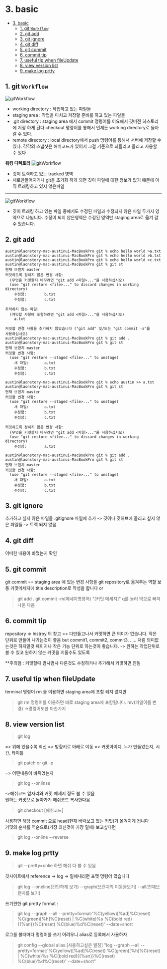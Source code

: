 # 3. basic

- [3. basic](#3-basic)
	- [1. git `Workflow`](#1-git-workflow)
	- [2. git add](#2-git-add)
	- [3. git ignore](#3-git-ignore)
	- [4. git diff](#4-git-diff)
	- [5. git commit](#5-git-commit)
	- [6. commit tip](#6-commit-tip)
	- [7. useful tip when fileUpdate](#7-useful-tip-when-fileupdate)
	- [8. view version list](#8-view-version-list)
	- [9. make log prtty](#9-make-log-prtty)

## 1. git `Workflow`
![gitWorkflow](git/../picture/workflow.png)
 - working directory : 작업하고 있는 파일들
 - staging area : 작업을 마치고 저장할 준비를 하고 있는 파일들
 - .git directory : staging area 에서 commit 명령어를 이요해서 깃버전 히스토리에 저장 하게 된다 checkout 명령어를 통해서 언제든 working directory로 돌아갈 수 있다.
 - remote directory :  local directory에서 push 명령어를 통해서 서버에 저장할 수 있다.
  각각의 스냅샷은 해쉬코드가 있어서 그걸 기준으로 되돌리고 올리고 사용할 수 있다

**워킹 디렉토리**
![gitWorkflow](git/../picture/workingDirectory.png)
- 깃이 트랙하고 있는 tracked 영역
- 새로만들어지거나 git을 초기화 하게 되면 깃이 파일에 대한 정보가 없기 떄문에 아직 트래킹하고 있지 않은파일
  
***  

![gitWorkflow](git/../picture/workingDirectory2.png)
- 깃이 트래킹 하고 있는 파일 중에서도 수정된 파일과 수정되지 않은 파일 두가지 영역으로 나뉩니다.
수정이 되지 않은영역은 수정된 영역만 staging area로 옮겨 갈 수 있습니다. 



## 2. git add
```
austin@laonstory-mac-austinui-MacBookPro git % echo hello world >a.txt
austin@laonstory-mac-austinui-MacBookPro git % echo hello world >b.txt
austin@laonstory-mac-austinui-MacBookPro git % echo hello world >c.txt
austin@laonstory-mac-austinui-MacBookPro git % git st
현재 브랜치 master
커밋하도록 정하지 않은 변경 사항:
  (무엇을 커밋할지 바꾸려면 "git add <파일>..."을 사용하십시오)
  (use "git restore <file>..." to discard changes in working directory)
	수정함:        b.txt
	수정함:        c.txt

추적하지 않는 파일:
  (커밋할 사항에 포함하려면 "git add <파일>..."을 사용하십시오)
	a.txt

커밋할 변경 사항을 추가하지 않았습니다 ("git add" 및/또는 "git commit -a"를
사용하십시오)
austin@laonstory-mac-austinui-MacBookPro git % git add .
austin@laonstory-mac-austinui-MacBookPro git % git st
현재 브랜치 master
커밋할 변경 사항:
  (use "git restore --staged <file>..." to unstage)
	새 파일:       a.txt
	수정함:        b.txt
	수정함:        c.txt

austin@laonstory-mac-austinui-MacBookPro git % echo austin >> a.txt
austin@laonstory-mac-austinui-MacBookPro git % git st
현재 브랜치 master
커밋할 변경 사항:
  (use "git restore --staged <file>..." to unstage)
	새 파일:       a.txt
	수정함:        b.txt
	수정함:        c.txt

커밋하도록 정하지 않은 변경 사항:
  (무엇을 커밋할지 바꾸려면 "git add <파일>..."을 사용하십시오)
  (use "git restore <file>..." to discard changes in working directory)
	수정함:        a.txt

austin@laonstory-mac-austinui-MacBookPro git % git add .
austin@laonstory-mac-austinui-MacBookPro git % git st
현재 브랜치 master
커밋할 변경 사항:
  (use "git restore --staged <file>..." to unstage)
	새 파일:       a.txt
	수정함:        b.txt
	수정함:        c.txt
```

## 3. git ignore 
추가하고 싶지 않은 파일들
.gitignore 파일에 추가
-> 깃이나 깃허브에 올리고 싶지 않은 파일들 -> 트랙 되지 않음

## 4. git diff
어떠한 내용이 바꼈는지 확인

## 5. git commit 
git commit == staging area 애 있는 변경 사항을 git repository로 옮겨주는 역할 
보통 커밋메세지에 title description로 작성을 합니다
or
> git add .
> git commit -m(메세지명령어)	"[커밋 메세지]" 
> q를 눌러 밖으로 빠져나온 다음

## 6. commit tip
repository => histroy 의 창고 => 다만들고나서 커밋하면 큰 의미가 없습니다.
작은 단위로 만들어 나가는것이 좋음
but commit1, commit2, commit3, ..... 처럼 의미없는것은 하지말것
페이지나 작은 기능 단위로 하는것이 좋습니다. -> 원하는 작업단위로 볼 수 있고 원하지 않는 커밋을 지울수도 있도록

**주의점 : 커밋할때 겸사겸사 다른것도 수정하거나 추가해서 커밋하면 안됨

## 7. useful tip when fileUpdate
terminal 명령어 rm 을 이용하면 staging area에 포함 되지 않지만 
>git rm 명령어를 이용하면 바로 staging area에 포함됩니다.
mv(파일이름 변경) ->명령어또한 마찬가지
## 8. view version list
 >git log 

=> 위에 있을수록 최신
=> 방햘키로 아래로 이동
=> 커밋아이디, 누가 만들었는지, 시간, 타이틀
</br>
>git patch or git -p

=> 어떤내용이 바뀌었는지
</br>
>git log --onlinse

->해쉬코드 앞자리와 커밋 메세지 정도 볼 수 있음
</br>
원하는 커밋으로 돌아가기 
해쉬코드 복사한다음 
>git checkout  [해쉬코드]


사용하면 해당 commit 으로 head(현재 바락보고 있는 커밋)가 옮겨지게 됩니다
</br>
커밋의 순서를 역순으로(가장 최신것이 가장 밑에) 보고싶다면
>git log --online --reverse

## 9. make log prtty
> git --pretty=onlie 하면 해쉬 다 볼 수 있음

깃사이트에서 reference -> log -> 밑에내리면 포맷 명령어 많습니다

>git log --oneline(간단하게 보기) --graph(브랜치의 이동을보기) --all(전체브랜치를 보기)

쓰기편한 git pretty format :
>git log --graph --all --pretty=format:'%C(yellow)[%ad]%C(reset) %C(green)[%h]%C(reset) | %C(white)%s %C(bold red){{%an}}%C(reset) %C(blue)%d%C(reset)' --date=short

로그를 볼때마다 명령어를 쓰기 어려우니 alias로 등록해서 사용하자
>git config --global alias.[사용하고싶은 별칭] "log --graph --all --pretty=format:'%C(yellow)[%ad]%C(reset) %C(green)[%h]%C(reset) | %C(white)%s %C(bold red){{%an}}%C(reset) %C(blue)%d%C(reset)' --date=short"

